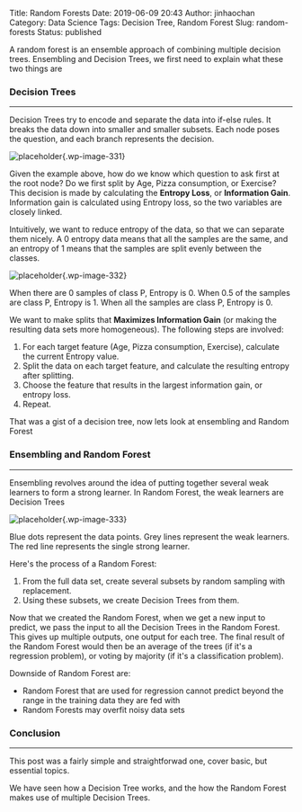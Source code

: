 Title: Random Forests
Date: 2019-06-09 20:43
Author: jinhaochan
Category: Data Science
Tags: Decision Tree, Random Forest
Slug: random-forests
Status: published



A random forest is an ensemble approach of combining multiple decision trees. Ensembling and Decision Trees, we first need to explain what these two things are



<!-- wp:heading {"level":3} -->

### Decision Trees





------------------------------------------------------------------------






Decision Trees try to encode and separate the data into if-else rules. It breaks the data down into smaller and smaller subsets. Each node poses the question, and each branch represents the decision.



<!-- wp:image {"id":331,"align":"center"} -->




![placeholder]({attach}media/2019/03/1_jaey3kp7tu2q6hn6lasmrw.png){.wp-image-331}








Given the example above, how do we know which question to ask first at the root node? Do we first split by Age, Pizza consumption, or Exercise? This decision is made by calculating the **Entropy Loss**, or **Information Gain**. Information gain is calculated using Entropy loss, so the two variables are closely linked.





Intuitively, we want to reduce entropy of the data, so that we can separate them nicely. A 0 entropy data means that all the samples are the same, and an entropy of 1 means that the samples are split evenly between the classes.



<!-- wp:image {"id":332,"align":"center"} -->




![placeholder]({attach}media/2019/03/0_klhgarh43lgdoksn.png){.wp-image-332}  
<figcaption>
When there are 0 samples of class P, Entropy is 0.  
When 0.5 of the samples are class P, Entropy is 1.  
When all the samples are class P, Entropy is 0.
</figcaption>








We want to make splits that **Maximizes Information Gain** (or making the resulting data sets more homogeneous). The following steps are involved:



<!-- wp:list {"ordered":true} -->

1.  For each target feature (Age, Pizza consumption, Exercise), calculate the current Entropy value.
2.  Split the data on each target feature, and calculate the resulting entropy after splitting.
3.  Choose the feature that results in the largest information gain, or entropy loss.
4.  Repeat.





That was a gist of a decision tree, now lets look at ensembling and Random Forest



<!-- wp:heading {"level":3} -->

### Ensembling and Random Forest





------------------------------------------------------------------------






Ensembling revolves around the idea of putting together several weak learners to form a strong learner. In Random Forest, the weak learners are Decision Trees



<!-- wp:image {"id":333,"align":"center"} -->




![placeholder]({attach}media/2019/03/skitch.jpg){.wp-image-333}  
<figcaption>
Blue dots represent the data points.  
Grey lines represent the weak learners.  
The red line represents the single strong learner.
</figcaption>








Here's the process of a Random Forest:



<!-- wp:list {"ordered":true} -->

1.  From the full data set, create several subsets by random sampling with replacement.
2.  Using these subsets, we create Decision Trees from them.





Now that we created the Random Forest, when we get a new input to predict, we pass the input to all the Decision Trees in the Random Forest. This gives up multiple outputs, one output for each tree. The final result of the Random Forest would then be an average of the trees (if it's a regression problem), or voting by majority (if it's a classification problem).





Downside of Random Forest are:





-   Random Forest that are used for regression cannot predict beyond the range in the training data they are fed with
-   Random Forests may overfit noisy data sets



<!-- wp:heading {"level":3} -->

### Conclusion





------------------------------------------------------------------------






This post was a fairly simple and straightforwad one, cover basic, but essential topics.





We have seen how a Decision Tree works, and the how the Random Forest makes use of multiple Decision Trees.



